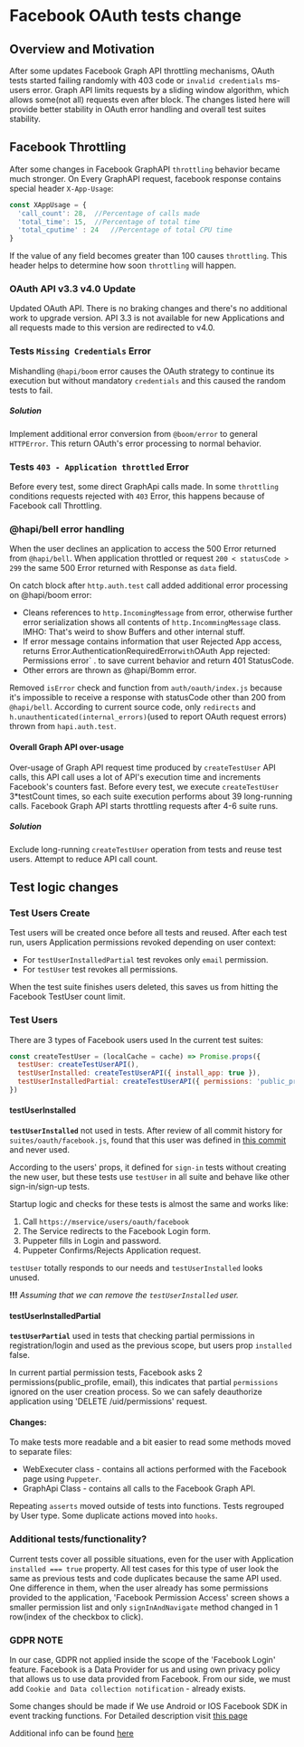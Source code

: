 # Facebook OAuth tests change

## Overview and Motivation
After some updates Facebook Graph API throttling mechanisms, OAuth tests started failing randomly with 403 code or
`invalid credentials` ms-users error.
Graph API limits requests by a sliding window algorithm, which allows some(not all) requests even after block.
The changes listed here will provide better stability in OAuth error handling and overall test suites stability.

## Facebook Throttling
After some changes in Facebook GraphAPI `throttling` behavior became much stronger.
On Every GraphAPI request, facebook response contains special header `X-App-Usage`:
```javascript
const XAppUsage = {
  'call_count': 28,  //Percentage of calls made 
  'total_time': 15,  //Percentage of total time
  'total_cputime' : 24   //Percentage of total CPU time
}
```
If the value of any field becomes greater than 100 causes `throttling`.
This header helps to determine how soon `throttling` will happen.

### OAuth API v3.3 v4.0 Update
Updated OAuth API. There is no braking changes and there's no additional work to upgrade version.
API 3.3 is not available for new Applications and all requests made to this version are redirected to v4.0.

### Tests `Missing Credentials` Error
Mishandling `@hapi/boom` error causes the OAuth strategy to continue its execution but without mandatory `credentials` and this caused the random tests to fail.

##### Solution
Implement additional error conversion from `@boom/error` to general `HTTPError`. 
This return OAuth's error processing to normal behavior.
 
### Tests `403 - Application throttled` Error
Before every test, some direct GraphApi calls made. In some `throttling` conditions requests rejected with `403` Error,
this happens because of Facebook call Throttling. 

### @hapi/bell error handling
When the user declines an application to access the 500 Error returned from `@hapi/bell`.
When application throttled or request `200 < statusCode > 299` the same 500 Error returned with Response as `data` field.

On catch block after `http.auth.test` call added additional error processing on @hapi/boom error:
* Cleans references to `http.IncomingMessage` from error, otherwise further error serialization shows all contents of `http.IncommingMessage` class. 
IMHO: That's weird to show Buffers and other internal stuff.
* If error message contains information that user Rejected App access, returns Error.AuthenticationRequiredError` with `OAuth App rejected: Permissions error` . to save current behavior and return 401 StatusCode.
* Other errors are thrown as @hapi/Bomm error.

Removed `isError` check and function from `auth/oauth/index.js` because it's impossible to receive a response with statusCode other than 200 from `@hapi/bell`.
According to current source code, only `redirects` and `h.unauthenticated(internal_errors)`(used to report OAuth request errors) thrown from `hapi.auth.test`.

#### Overall Graph API over-usage
Over-usage of Graph API request time produced by `createTestUser` API calls, this API call uses a lot of API's execution time and increments Facebook's counters fast.
Before every test, we execute `createTestUser`  3*testCount times, so each suite execution performs about 39 long-running calls. 
Facebook Graph API starts throttling requests after 4-6 suite runs.

##### Solution
Exclude long-running `createTestUser` operation from tests and reuse test users.
Attempt to reduce API call count.
 
## Test logic changes

### Test Users Create
Test users will be created once before all tests and reused.
After each test run, users Application permissions revoked depending on user context:
* For `testUserInstalledPartial` test revokes only `email` permission.
* For `testUser` test revokes all permissions.

When the test suite finishes users deleted, this saves us from hitting the Facebook TestUser count limit.

### Test Users
There are 3 types of Facebook users used In the current test suites:
```javascript
const createTestUser = (localCache = cache) => Promise.props({
  testUser: createTestUserAPI(),
  testUserInstalled: createTestUserAPI({ install_app: true }),
  testUserInstalledPartial: createTestUserAPI({ permissions: 'public_profile' }),
})
```

#### testUserInstalled
**`testUserInstalled`** not used in tests. After review of all commit history for `suites/oauth/facebook.js`, found that
this user was defined in [this commit](https://github.com/makeomatic/ms-users/blob/733aba371b62d90935c42087ca6d3912152cb63b/test/suites/oauth/facebook.js)
and never used.

According to the users' props, it defined for `sign-in` tests without creating the new user,
but these tests use `testUser` in all suite and behave like other sign-in/sign-up tests.

Startup logic and checks for these tests is almost the same and works like:
1. Call `https://mservice/users/oauth/facebook`
2. The Service redirects to the Facebook Login form.
3. Puppeter fills in Login and password.
4. Puppeter Confirms/Rejects Application request.

`testUser` totally responds to our needs and `testUserInstalled` looks unused.

**!!!** _Assuming that we can remove the `testUserInstalled` user._

#### testUserInstalledPartial
**`testUserPartial`** used in tests that checking partial permissions in registration/login and used as the previous scope,
but users prop `installed` false.

In current partial permission tests, Facebook asks 2 permissions(public_profile, email), this indicates that
partial `permissions` ignored on the user creation process. So we can safely deauthorize application using 'DELETE /uid/permissions' request.

#### Changes:
To make tests more readable and a bit easier to read some methods moved to separate files:
* WebExecuter class - contains all actions performed with the Facebook page using `Puppeter`.
* GraphApi Class - contains all calls to the Facebook Graph API.

Repeating `asserts` moved outside of tests into functions.
Tests regrouped by User type. Some duplicate actions moved into `hooks`.
  
### Additional tests/functionality?
Current tests cover all possible situations, even for the user with Application `installed === true` property.
All test cases for this type of user look the same as previous tests and code duplicates because the same API used. 
One difference in them, when the user already has some permissions provided to the application,
'Facebook Permission Access' screen shows a smaller permission list
and only `signInAndNavigate` method changed in 1 row(index of the checkbox to click).


### GDPR NOTE
In our case, GDPR not applied inside the scope of the 'Facebook Login' feature.
Facebook is a Data Provider for us and using own privacy policy that allows us to use 
data provided from Facebook.
From our side, we must add `Cookie and Data collection notification` - already exists.

Some changes should be made if We use Android or IOS Facebook SDK in event tracking functions. 
For Detailed description visit [this page](https://www.facebook.com/business/m/one-sheeters/gdpr-developer-faqs)

Additional info can be found [here](https://developers.facebook.com/docs/app-events/best-practices/gdpr-compliance)

